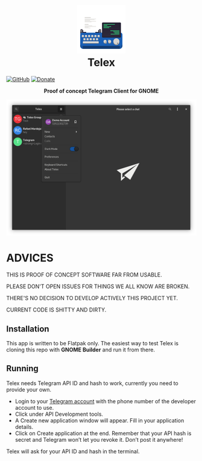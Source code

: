 <h1 align="center">
	<img src="data/icons/com.rafaelmardojai.Telex.svg" alt="Telex" width="128" height="128"/><br>
 Telex
</h1>

[![GitHub](https://img.shields.io/github/license/rafaelmardojai/Telex)](https://github.com/rafaelmardojai/Telex/blob/master/COPYING)
[![Donate](https://img.shields.io/badge/PayPal-Donate-gray.svg?style=flat&logo=paypal&colorA=0071bb&logoColor=fff)](https://paypal.me/RafaelMardojaiCM)

<p align="center"><strong>Proof of concept Telegram Client for GNOME</strong></p>

![Screenshot](data/screenshots/screenshot.png)

# ADVICES
THIS IS PROOF OF CONCEPT SOFTWARE FAR FROM USABLE.

PLEASE DON'T OPEN ISSUES FOR THINGS WE ALL KNOW ARE BROKEN.

THERE'S NO DECISION TO DEVELOP ACTIVELY THIS PROJECT YET.

CURRENT CODE IS SHITTY AND DIRTY.

## Installation
This app is written to be Flatpak only. The easiest way to test Telex is cloning this repo with **GNOME Builder** and run it from there.

## Running
Telex needs Telegram API ID and hash to work, currently you need to provide your own.
 
* Login to your [Telegram account](https://my.telegram.org/) with the phone number of the developer account to use.
* Click under API Development tools.
* A Create new application window will appear. Fill in your application details.
* Click on Create application at the end. Remember that your API hash is secret and Telegram won’t let you revoke it. Don’t post it anywhere!

Telex will ask for your API ID and hash in the terminal.
